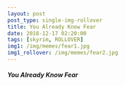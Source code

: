 ```yaml
---
layout: post
post_type: single-img-rollover
title: You Already Know Fear
date: 2018-12-17 02:20:00
tags: [skyrim, ROLLOVER]
img1: /img/memes/fear1.jpg
img1_rollover: /img/memes/fear2.jpg
---
```

#### *You Already Know Fear*
